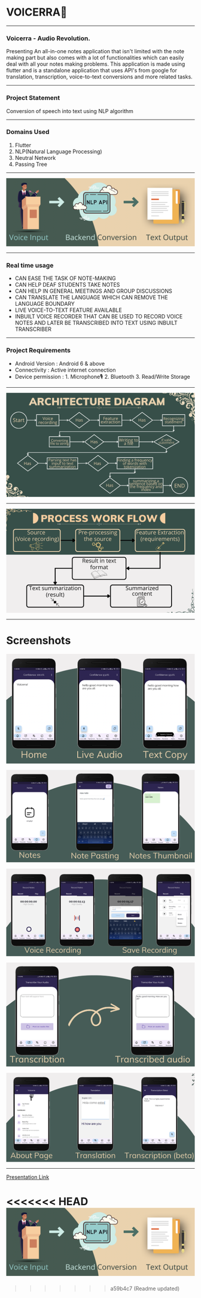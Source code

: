 # VOICERRA📝
---
### Voicerra - Audio Revolution.
Presenting An all-in-one notes application that isn't limited with the note making part but also comes with a lot of functionalities which can easily deal with all your notes making problems.
This application is made using flutter and is a standalone application that uses API's from google for translation, transcription, voice-to-text conversions and more related tasks.

---
### Project Statement
Conversion of speech into text using NLP algorithm

---

### Domains Used

1. Flutter
2. NLP(Natural Language Processing)
3. Neutral Network
4. Passing Tree
---
![Image](assets/images/readme1.png)

---

### Real time usage
- CAN EASE THE TASK OF NOTE-MAKING
- CAN HELP DEAF STUDENTS TAKE NOTES
- CAN HELP IN GENERAL MEETINGS AND GROUP DISCUSSIONS
- CAN TRANSLATE THE LANGUAGE WHICH CAN REMOVE THE LANGUAGE BOUNDARY
- LIVE VOICE-TO-TEXT FEATURE AVAILABLE
- INBUILT VOICE RECORDER THAT CAN BE USED TO RECORD VOICE NOTES AND LATER BE TRANSCRIBED INTO TEXT USING INBUILT TRANSCRIBER

---

### Project Requirements
- Android Version : Android 6 & above
- Connectivity : Active internet connection
- Device permission :
                      1. Microphone🎙
                      2. Bluetooth
                      3. Read/Write Storage

---

![Image](assets/images/readme2.png)

---

![Image](assets/images/readme3.png)

---

# Screenshots

![Image](assets/images/readme4.png)

![Image](assets/images/readme5.png)

![Image](assets/images/readme6.png)

![Image](assets/images/readme7.png)

![Image](assets/images/readme8.png)

---
[Presentation Link][link]

[link]: https://www.canva.com/design/DAFL7VmlLGM/Qyu6yU-HWp938SKF7U_48Q/view?utm_content=DAFL7VmlLGM&utm_campaign=designshare&utm_medium=link2&utm_source=sharebutton

<<<<<<< HEAD
![alt text](assets/images/readme1.png)
=======

>>>>>>> a59b4c7 (Readme updated)
